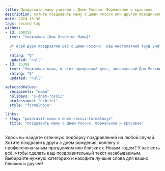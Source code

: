 ```yaml
---
title: Поздравить маму учителя с Днем России. Формальное и красивое
description: Хотите поздравить маму с Днем России или другим праздником? Наш ИИ создаст незабываемое поздравление, а вы обязательно выделитесь среди других.  
date: 2024-10-30
tags: second tag
wishes:
- id: 108355
  text: "Уважаемая [Имя Отчество Мамы]!
  
  От всей души поздравляю Вас с Днём России!  Ваш многолетний труд учителя – это неоценимый вклад в развитие нашей страны, воспитание подрастающего поколения и сохранение лучших традиций.  Желаю Вам крепкого здоровья, благополучия,  радости и новых успехов в Вашей важной и благородной профессии! С праздником!
  "
  rating: "0"
  updated: "null"
- id: 15399
  text: "Уважаемая мама, в этот прекрасный день, посвященный Дню России, я хочу выразить Вам глубочайшее уважение и искреннюю благодарность за Ваш благородный труд, который Вы совершаете каждый день, воспитывая и обучая новые поколения. Ваша профессия учителя – это не просто работа, это миссия, которая формирует будущее нашей страны. Пусть этот праздник принесет Вам радость и удовлетворение от всего того, что Вы делаете. С Днем России, мама!"
  rating: "0"
  updated: "null"

selectedValues:
  recipients: "mamu"
  holidays: "s-dnem-rossii"
  professions: "uchitel"
  style: "formalnoje"

links:
- slug: "pozdravit-mamu-s-dnem-rossii-formalnoje"
  title: "Поздравить маму с Днем России. Формальное и красивое"
---
```


Здесь вы найдете отличную подборку поздравлений на любой случай.
Хотите поздравить друга с днём рождения, коллегу с профессиональным праздником или близких с Новым годом? У нас есть всё, чтобы сделать ваш поздравительный текст незабываемым. Выбирайте нужную категорию и находите лучшие слова для ваших близких и друзей!
